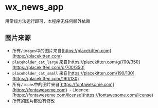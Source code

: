 # wx_news_app

用常规方法运行即可，本程序无任何额外依赖

## 图片来源

- 所有`/images`中的图片来自[https://placekitten.com](https://placekitten.com)
 - `placeholder_cat_large` 来自[https://placekitten.com/g/700/350](https://placekitten.com/g/700/350)
 - `placeholder_cat_small` 来自[https://placekitten.com/190/130](https://placekitten.com/190/130)
- 所有`/icons`中的图片来自[https://fontawesome.com](https://fontawesome.com)
  - Licence: [https://fontawesome.com/license](https://fontawesome.com/license)
- 所有的图片都没有修改
